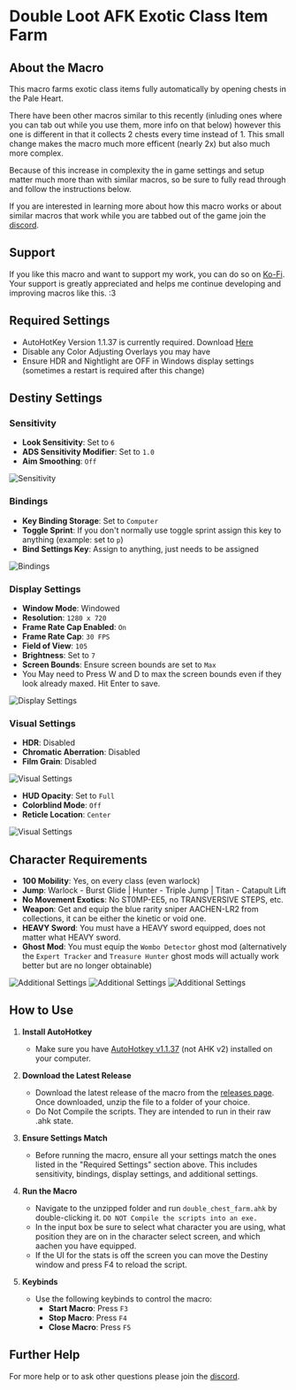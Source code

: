 # Double Loot AFK Exotic Class Item Farm

## About the Macro

This macro farms exotic class items fully automatically by opening chests in the Pale Heart.

There have been other macros similar to this recently (inluding ones where you can tab out while you use them, more info on that below) however this one is different in that it collects 2 chests every time instead of 1. This small change makes the macro much more efficent (nearly 2x) but also much more complex. 

Because of this increase in complexity the in game settings and setup matter much more than with similar macros, so be sure to fully read through and follow the instructions below.

If you are interested in learning more about how this macro works or about similar macros that work while you are tabbed out of the game join the [discord](https://discord.gg/KGyjysA5WY).

## Support
If you like this macro and want to support my work, you can do so on [Ko-Fi](https://ko-fi.com/a2tc_awesome_guy). Your support is greatly appreciated and helps me continue developing and improving macros like this. :3

## Required Settings
- AutoHotKey Version 1.1.37 is currently required.
Download [Here](https://autohotkey.com/download/1.1/AutoHotkey_1.1.37.02_setup.exe)
- Disable any Color Adjusting Overlays you may have
- Ensure HDR and Nightlight are OFF in Windows display settings (sometimes a restart is required after this change)

## Destiny Settings
### Sensitivity
- **Look Sensitivity**: Set to `6`
- **ADS Sensitivity Modifier**: Set to `1.0`
- **Aim Smoothing**: `Off`

  
![Sensitivity](images/chest_farm_sens.png)

### Bindings
- **Key Binding Storage**: Set to `Computer`
- **Toggle Sprint**: If you don't normally use toggle sprint assign this key to anything (example: set to `p`)
- **Bind Settings Key**: Assign to anything, just needs to be assigned


![Bindings](images/All_Keybinds.png)

### Display Settings
- **Window Mode**: Windowed
- **Resolution**: `1280 x 720`
- **Frame Rate Cap Enabled**: `On`
- **Frame Rate Cap**: `30 FPS`
- **Field of View**: `105`
- **Brightness**: Set to `7`
- **Screen Bounds**: Ensure screen bounds are set to `Max`
- You May need to Press W and D to max the screen bounds even if they look already maxed. Hit Enter to save.

  
![Display Settings](images/chest_farm_video_settings.png)

### Visual Settings
- **HDR**: Disabled
- **Chromatic Aberration**: Disabled
- **Film Grain**: Disabled

  
![Visual Settings](images/chest_farm_additional_video.png)
- **HUD Opacity**: Set to `Full`
- **Colorblind Mode**: `Off`
- **Reticle Location**: `Center`

  
![Visual Settings](images/chest_farm_gameplay.png)

## Character Requirements
- **100 Mobility**: Yes, on every class (even warlock)
- **Jump**: Warlock - Burst Glide | Hunter - Triple Jump | Titan - Catapult Lift
- **No Movement Exotics**: No ST0MP-EE5, no TRANSVERSIVE STEPS, etc.
- **Weapon**: Get and equip the blue rarity sniper AACHEN-LR2 from collections, it can be either the kinetic or void one.
- **HEAVY Sword**: You must have a HEAVY sword equipped, does not matter what HEAVY sword.
- **Ghost Mod**: You must equip the `Wombo Detector` ghost mod (alternatively the `Expert Tracker` and `Treasure Hunter` ghost mods will actually work better but are no longer obtainable)

  
![Additional Settings](images/chest_farm_mobi.png)
![Additional Settings](images/chest_farm_aachen.png)
![Additional Settings](images/chest_farm_ghost_mod.png)

## How to Use

1. **Install AutoHotkey**
   - Make sure you have [AutoHotkey v1.1.37](https://www.autohotkey.com/download/ahk-install.exe) (not AHK v2) installed on your computer.
   
2. **Download the Latest Release**
   - Download the latest release of the macro from the [releases page](https://github.com/A2TC-YT/afk-class-item-double-chest/releases/latest). Once downloaded, unzip the file to a folder of your choice.
   - Do Not Compile the scripts. They are intended to run in their raw .ahk state.

3. **Ensure Settings Match**
   - Before running the macro, ensure all your settings match the ones listed in the "Required Settings" section above. This includes sensitivity, bindings, display settings, and additional settings.

4. **Run the Macro**
   - Navigate to the unzipped folder and run `double_chest_farm.ahk` by double-clicking it. `DO NOT Compile the scripts into an exe.`
   - In the input box be sure to select what character you are using, what position they are on in the character select screen, and which aachen you have equipped.
   - If the UI for the stats is off the screen you can move the Destiny window and press F4 to reload the script.

5. **Keybinds**
   - Use the following keybinds to control the macro:
     - **Start Macro**: Press `F3`
     - **Stop Macro**: Press `F4`
     - **Close Macro**: Press `F5`

## Further Help
For more help or to ask other questions please join the [discord](https://discord.gg/KGyjysA5WY).
